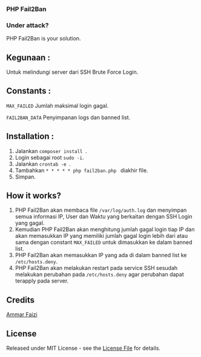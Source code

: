 ### PHP Fail2Ban

### Under attack?
PHP Fail2Ban is your solution.



## Kegunaan :
Untuk melindungi server dari SSH Brute Force Login.


## Constants :
`MAX_FAILED` Jumlah maksimal login gagal.

`FAIL2BAN_DATA` Penyimpanan logs dan banned list.


## Installation :
1. Jalankan ```composer install ```.
2. Login sebagai root ```sudo -i```.
3. Jalankan ```crontab -e ```.
4. Tambahkan ```* * * * * php fail2ban.php ``` diakhir file.
5. Simpan.


## How it works?
1. PHP Fail2Ban akan membaca file `/var/log/auth.log` dan menyimpan semua informasi IP, User dan Waktu yang berkaitan dengan SSH Login yang gagal.
2. Kemudian PHP Fail2Ban akan menghitung jumlah gagal login tiap IP dan akan memasukkan IP yang memiliki jumlah gagal login lebih dari atau sama dengan constant `MAX_FAILED` untuk dimasukkan ke dalam banned list.
3. PHP Fail2Ban akan memasukkan IP yang ada di dalam banned list ke `/etc/hosts.deny`.
4. PHP Fail2Ban akan melakukan restart pada service SSH sesudah melakukan perubahan pada `/etc/hosts.deny` agar perubahan dapat terapply pada server.

## Credits
<a href="https://github.com/ammarfaizi2">Ammar Faizi</a>

## License
Released under MIT License - see the [License File](LICENSE) for details.